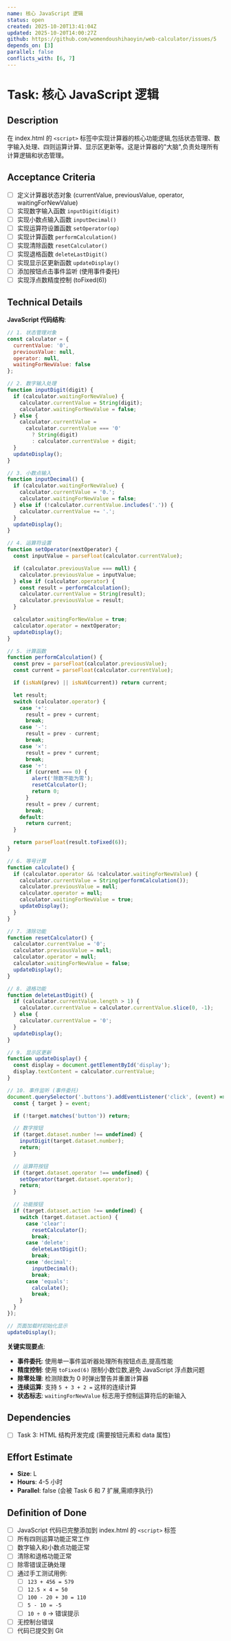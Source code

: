```yaml
---
name: 核心 JavaScript 逻辑
status: open
created: 2025-10-20T13:41:04Z
updated: 2025-10-20T14:00:27Z
github: https://github.com/womendoushihaoyin/web-calculator/issues/5
depends_on: [3]
parallel: false
conflicts_with: [6, 7]
---
```


# Task: 核心 JavaScript 逻辑

## Description

在 index.html 的 `<script>` 标签中实现计算器的核心功能逻辑,包括状态管理、数字输入处理、四则运算计算、显示区更新等。这是计算器的"大脑",负责处理所有计算逻辑和状态管理。

## Acceptance Criteria

- [ ] 定义计算器状态对象 (currentValue, previousValue, operator, waitingForNewValue)
- [ ] 实现数字输入函数 `inputDigit(digit)`
- [ ] 实现小数点输入函数 `inputDecimal()`
- [ ] 实现运算符设置函数 `setOperator(op)`
- [ ] 实现计算函数 `performCalculation()`
- [ ] 实现清除函数 `resetCalculator()`
- [ ] 实现退格函数 `deleteLastDigit()`
- [ ] 实现显示区更新函数 `updateDisplay()`
- [ ] 添加按钮点击事件监听 (使用事件委托)
- [ ] 实现浮点数精度控制 (toFixed(6))

## Technical Details

**JavaScript 代码结构**:

```javascript
// 1. 状态管理对象
const calculator = {
  currentValue: '0',
  previousValue: null,
  operator: null,
  waitingForNewValue: false
};

// 2. 数字输入处理
function inputDigit(digit) {
  if (calculator.waitingForNewValue) {
    calculator.currentValue = String(digit);
    calculator.waitingForNewValue = false;
  } else {
    calculator.currentValue =
      calculator.currentValue === '0'
        ? String(digit)
        : calculator.currentValue + digit;
  }
  updateDisplay();
}

// 3. 小数点输入
function inputDecimal() {
  if (calculator.waitingForNewValue) {
    calculator.currentValue = '0.';
    calculator.waitingForNewValue = false;
  } else if (!calculator.currentValue.includes('.')) {
    calculator.currentValue += '.';
  }
  updateDisplay();
}

// 4. 运算符设置
function setOperator(nextOperator) {
  const inputValue = parseFloat(calculator.currentValue);

  if (calculator.previousValue === null) {
    calculator.previousValue = inputValue;
  } else if (calculator.operator) {
    const result = performCalculation();
    calculator.currentValue = String(result);
    calculator.previousValue = result;
  }

  calculator.waitingForNewValue = true;
  calculator.operator = nextOperator;
  updateDisplay();
}

// 5. 计算函数
function performCalculation() {
  const prev = parseFloat(calculator.previousValue);
  const current = parseFloat(calculator.currentValue);

  if (isNaN(prev) || isNaN(current)) return current;

  let result;
  switch (calculator.operator) {
    case '+':
      result = prev + current;
      break;
    case '-':
      result = prev - current;
      break;
    case '×':
      result = prev * current;
      break;
    case '÷':
      if (current === 0) {
        alert('除数不能为零');
        resetCalculator();
        return 0;
      }
      result = prev / current;
      break;
    default:
      return current;
  }

  return parseFloat(result.toFixed(6));
}

// 6. 等号计算
function calculate() {
  if (calculator.operator && !calculator.waitingForNewValue) {
    calculator.currentValue = String(performCalculation());
    calculator.previousValue = null;
    calculator.operator = null;
    calculator.waitingForNewValue = true;
    updateDisplay();
  }
}

// 7. 清除功能
function resetCalculator() {
  calculator.currentValue = '0';
  calculator.previousValue = null;
  calculator.operator = null;
  calculator.waitingForNewValue = false;
  updateDisplay();
}

// 8. 退格功能
function deleteLastDigit() {
  if (calculator.currentValue.length > 1) {
    calculator.currentValue = calculator.currentValue.slice(0, -1);
  } else {
    calculator.currentValue = '0';
  }
  updateDisplay();
}

// 9. 显示区更新
function updateDisplay() {
  const display = document.getElementById('display');
  display.textContent = calculator.currentValue;
}

// 10. 事件监听 (事件委托)
document.querySelector('.buttons').addEventListener('click', (event) => {
  const { target } = event;

  if (!target.matches('button')) return;

  // 数字按钮
  if (target.dataset.number !== undefined) {
    inputDigit(target.dataset.number);
    return;
  }

  // 运算符按钮
  if (target.dataset.operator !== undefined) {
    setOperator(target.dataset.operator);
    return;
  }

  // 功能按钮
  if (target.dataset.action !== undefined) {
    switch (target.dataset.action) {
      case 'clear':
        resetCalculator();
        break;
      case 'delete':
        deleteLastDigit();
        break;
      case 'decimal':
        inputDecimal();
        break;
      case 'equals':
        calculate();
        break;
    }
  }
});

// 页面加载时初始化显示
updateDisplay();
```

**关键实现要点**:
- **事件委托**: 使用单一事件监听器处理所有按钮点击,提高性能
- **精度控制**: 使用 `toFixed(6)` 限制小数位数,避免 JavaScript 浮点数问题
- **除零处理**: 检测除数为 0 时弹出警告并重置计算器
- **连续运算**: 支持 `5 + 3 + 2 =` 这样的连续计算
- **状态标志**: `waitingForNewValue` 标志用于控制运算符后的新输入

## Dependencies

- [ ] Task 3: HTML 结构开发完成 (需要按钮元素和 data 属性)

## Effort Estimate

- **Size**: L
- **Hours**: 4-5 小时
- **Parallel**: false (会被 Task 6 和 7 扩展,需顺序执行)

## Definition of Done

- [ ] JavaScript 代码已完整添加到 index.html 的 `<script>` 标签
- [ ] 所有四则运算功能正常工作
- [ ] 数字输入和小数点功能正常
- [ ] 清除和退格功能正常
- [ ] 除零错误正确处理
- [ ] 通过手工测试用例:
  - [ ] `123 + 456 = 579`
  - [ ] `12.5 × 4 = 50`
  - [ ] `100 - 20 + 30 = 110`
  - [ ] `5 - 10 = -5`
  - [ ] `10 ÷ 0` → 错误提示
- [ ] 无控制台错误
- [ ] 代码已提交到 Git
